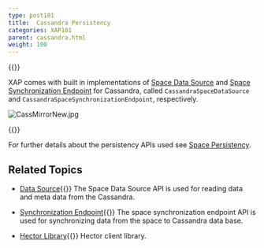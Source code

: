 ```yaml
---
type: post101
title:  Cassandra Persistency
categories: XAP101
parent: cassandra.html
weight: 100
---
```



{{<wbr>}}


XAP comes with built in implementations of [Space Data Source](./space-data-source-api.html) and [Space Synchronization Endpoint](./space-synchronization-endpoint-api.html) for Cassandra, called `CassandraSpaceDataSource` and `CassandraSpaceSynchronizationEndpoint`, respectively.


![CassMirrorNew.jpg](/attachment_files/CassMirrorNew.jpg)

{{<wbr>}}


For further details about the persistency APIs used see [Space Persistency](./space-persistency.html).


## Related Topics

- [Data Source](./cassandra-space-data-source.html){{<wbr>}}
The Space Data Source API is used for reading data and meta data from the Cassandra.

- [Synchronization Endpoint](./cassandra-space-synchronization-endpoint.html){{<wbr>}}
The space synchronization endpoint API is used for synchronizing data from the space to Cassandra data base.

- [Hector Library](./cassandra-hector-client.html){{<wbr>}}
Hector client library.



